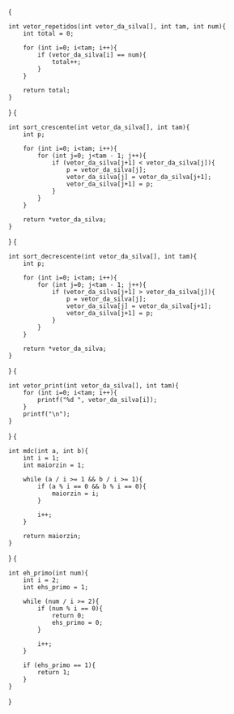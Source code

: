 {

    int vetor_repetidos(int vetor_da_silva[], int tam, int num){
        int total = 0;
        
        for (int i=0; i<tam; i++){
            if (vetor_da_silva[i] == num){
                total++;
            }
        }
        
        return total;
    }
}
{

    int sort_crescente(int vetor_da_silva[], int tam){
        int p;
        
        for (int i=0; i<tam; i++){
            for (int j=0; j<tam - 1; j++){
                if (vetor_da_silva[j+1] < vetor_da_silva[j]){
                    p = vetor_da_silva[j];
                    vetor_da_silva[j] = vetor_da_silva[j+1];
                    vetor_da_silva[j+1] = p;
                } 
            }
        }
        
        return *vetor_da_silva;
    }
}
{

    int sort_decrescente(int vetor_da_silva[], int tam){
        int p;
        
        for (int i=0; i<tam; i++){
            for (int j=0; j<tam - 1; j++){
                if (vetor_da_silva[j+1] > vetor_da_silva[j]){
                    p = vetor_da_silva[j];
                    vetor_da_silva[j] = vetor_da_silva[j+1];
                    vetor_da_silva[j+1] = p;
                } 
            }
        }
        
        return *vetor_da_silva;
    }
}
{

    int vetor_print(int vetor_da_silva[], int tam){
        for (int i=0; i<tam; i++){
            printf("%d ", vetor_da_silva[i]);
        }
        printf("\n");
    }
}
{

    int mdc(int a, int b){
        int i = 1;
        int maiorzin = 1;
        
        while (a / i >= 1 && b / i >= 1){
            if (a % i == 0 && b % i == 0){
                maiorzin = i;
            }
            
            i++;
        }
        
        return maiorzin;
    }
}
{

    int eh_primo(int num){
        int i = 2;
        int ehs_primo = 1;
        
        while (num / i >= 2){
            if (num % i == 0){
                return 0;
                ehs_primo = 0;
            }
            
            i++;
        }
        
        if (ehs_primo == 1){
            return 1;
        }
    }
}
